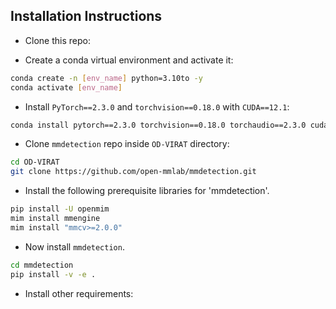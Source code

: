 ## Installation Instructions

- Clone this repo:
<!--
```bash
git clone https://github.com/TalalWasim/Video-FocalNets
cd Video-FocalNets
``` -->

- Create a conda virtual environment and activate it:

```bash
conda create -n [env_name] python=3.10to -y
conda activate [env_name]
```

- Install `PyTorch==2.3.0` and `torchvision==0.18.0` with `CUDA==12.1`:

```bash
conda install pytorch==2.3.0 torchvision==0.18.0 torchaudio==2.3.0 cudatoolkit=12.1 -c pytorch
```

- Clone `mmdetection` repo inside `OD-VIRAT` directory:
```bash
cd OD-VIRAT
git clone https://github.com/open-mmlab/mmdetection.git
```

- Install the following prerequisite libraries for  'mmdetection'.
```bash
pip install -U openmim
mim install mmengine
mim install "mmcv>=2.0.0"
```

- Now install  `mmdetection`.
```bash
cd mmdetection
pip install -v -e .
```   

- Install other requirements:
